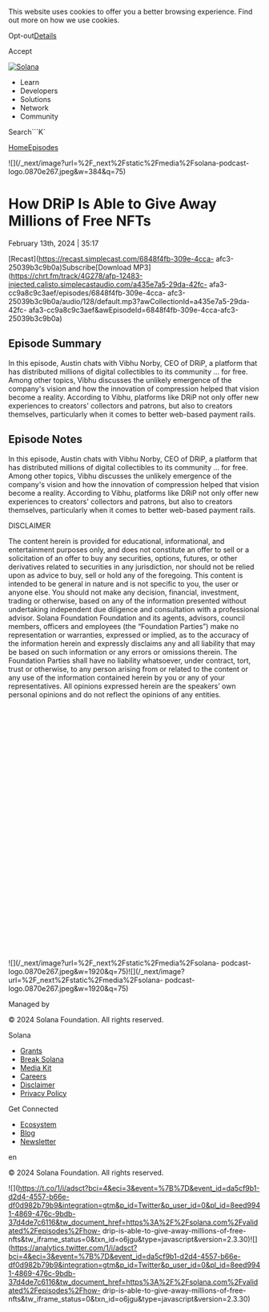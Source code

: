 This website uses cookies to offer you a better browsing experience. Find out
more on how we use cookies.

Opt-out[Details](/privacy-policy#collection-of-information)

Accept

[![Solana](/_next/static/media/logotype.e4df684f.svg)](/)

  * Learn
  * Developers
  * Solutions
  * Network
  * Community

Search```K`

[Home](/validated)[Episodes](/validated/episodes)

[](https://feeds.simplecast.com/W1NI2v3Z)[](/twitter)

![](/_next/image?url=%2F_next%2Fstatic%2Fmedia%2Fsolana-podcast-
logo.0870e267.jpeg&w=384&q=75)

# How DRiP Is Able to Give Away Millions of Free NFTs

February 13th, 2024 | 35:17

[Recast](https://recast.simplecast.com/6848f4fb-309e-4cca-
afc3-25039b3c9b0a)Subscribe[Download
MP3](https://chrt.fm/track/4G278/afp-12483-injected.calisto.simplecastaudio.com/a435e7a5-29da-42fc-
afa3-cc9a8c9c3aef/episodes/6848f4fb-309e-4cca-
afc3-25039b3c9b0a/audio/128/default.mp3?awCollectionId=a435e7a5-29da-42fc-
afa3-cc9a8c9c3aef&awEpisodeId=6848f4fb-309e-4cca-afc3-25039b3c9b0a)

## Episode Summary

In this episode, Austin chats with Vibhu Norby, CEO of DRiP, a platform that
has distributed millions of digital collectibles to its community ... for
free. Among other topics, Vibhu discusses the unlikely emergence of the
company's vision and how the innovation of compression helped that vision
become a reality. According to Vibhu, platforms like DRiP not only offer new
experiences to creators' collectors and patrons, but also to creators
themselves, particularly when it comes to better web-based payment rails.

## Episode Notes

In this episode, Austin chats with Vibhu Norby, CEO of DRiP, a platform that
has distributed millions of digital collectibles to its community ... for
free. Among other topics, Vibhu discusses the unlikely emergence of the
company's vision and how the innovation of compression helped that vision
become a reality. According to Vibhu, platforms like DRiP not only offer new
experiences to creators' collectors and patrons, but also to creators
themselves, particularly when it comes to better web-based payment rails.  


DISCLAIMER

The content herein is provided for educational, informational, and
entertainment purposes only, and does not constitute an offer to sell or a
solicitation of an offer to buy any securities, options, futures, or other
derivatives related to securities in any jurisdiction, nor should not be
relied upon as advice to buy, sell or hold any of the foregoing. This content
is intended to be general in nature and is not specific to you, the user or
anyone else. You should not make any decision, financial, investment, trading
or otherwise, based on any of the information presented without undertaking
independent due diligence and consultation with a professional advisor.
Solana Foundation Foundation and its agents, advisors, council members,
officers and employees (the “Foundation Parties”) make no representation or
warranties, expressed or implied, as to the accuracy of the information herein
and expressly disclaims any and all liability that may be based on such
information or any errors or omissions therein. The Foundation Parties shall
have no liability whatsoever, under contract, tort, trust or otherwise, to any
person arising from or related to the content or any use of the information
contained herein by you or any of your representatives. All opinions expressed
herein are the speakers’ own personal opinions and do not reflect the opinions
of any entities.  

![](data:image/svg+xml,%3csvg%20xmlns=%27http://www.w3.org/2000/svg%27%20version=%271.1%27%20width=%27640%27%20height=%27640%27/%3e)![](/_next/image?url=%2F_next%2Fstatic%2Fmedia%2Fsolana-
podcast-
logo.0870e267.jpeg&w=1920&q=75)![](/_next/image?url=%2F_next%2Fstatic%2Fmedia%2Fsolana-
podcast-logo.0870e267.jpeg&w=1920&q=75)

Managed by

[](/)

[](/youtube)[](/twitter)[](/discord)[](/reddit)[](/github)[](/telegram)

© 2024 Solana Foundation. All rights reserved.

Solana

  * [Grants](https://solana.org/grants)
  * [Break Solana](https://break.solana.com/)
  * [Media Kit](/branding)
  * [Careers](https://jobs.solana.com/)
  * [Disclaimer](/tos)
  * [Privacy Policy](/privacy-policy)

Get Connected

  * [Ecosystem](/ecosystem)
  * [Blog](/news)
  * [Newsletter](/newsletter)

en

© 2024 Solana Foundation. All rights reserved.

![](https://t.co/1/i/adsct?bci=4&eci=3&event=%7B%7D&event_id=da5cf9b1-d2d4-4557-b66e-df0d982b79b9&integration=gtm&p_id=Twitter&p_user_id=0&pl_id=8eed9941-4869-476c-9bdb-37d4de7c6116&tw_document_href=https%3A%2F%2Fsolana.com%2Fvalidated%2Fepisodes%2Fhow-
drip-is-able-to-give-away-millions-of-free-
nfts&tw_iframe_status=0&txn_id=o6jgu&type=javascript&version=2.3.30)![](https://analytics.twitter.com/1/i/adsct?bci=4&eci=3&event=%7B%7D&event_id=da5cf9b1-d2d4-4557-b66e-df0d982b79b9&integration=gtm&p_id=Twitter&p_user_id=0&pl_id=8eed9941-4869-476c-9bdb-37d4de7c6116&tw_document_href=https%3A%2F%2Fsolana.com%2Fvalidated%2Fepisodes%2Fhow-
drip-is-able-to-give-away-millions-of-free-
nfts&tw_iframe_status=0&txn_id=o6jgu&type=javascript&version=2.3.30)

